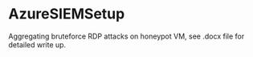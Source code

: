 # AzureSIEMSetup
Aggregating bruteforce RDP attacks on honeypot VM, see .docx file for detailed write up.
